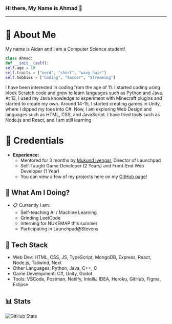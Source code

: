 ### Hi there, My Name is Ahmad 👋

<hr>

# 📮 About Me

My name is Aidan and I am a Computer Science student!

```python
class Ahmad:
def __init__(self):
self.age = 19
self.traits = ["nerd", "short", "wavy hair"]
self.hobbies = ["Coding", "Soccer", "Streaming"]
```

I have been interested in coding from the age of 11. I started coding using block Scratch code and grew to learn languages such as Python and Java. At 13, I used my Java knowledge to experiment with Minecraft plugins and started to create my own. Around 14-15, I started creating games in Unity, where I dipped my toes into C#. Now, I am exploring Web Design and languages such as HTML, CSS, and JavaScript. I have tried tools such as Node.js and React, and I am still learning

# 💼 Credentials
- **Experience:**
  - Mentored for 3 months by [Mukund Iyengar](https://faculty.stevens.edu/miyengar), Director of Launchpad
  - Self-Taught Game Developer (2 Years) and Front-End Web Developer (1 Year)
  - You can view a few of my projects here on my [GitHub page](https://github.com/ouckah)!

## 📍 What Am I Doing?
- 📋 Currently I am:
  - Self-teaching AI / Machine Learning
  - Grinding LeetCode
  - Interning for NUKEMAP this summer
  - Participating in Launchpad@Stevens

## 🚀 Tech Stack
- Web Dev: HTML, CSS, JS, TypeScript, MongoDB, Express, React, Node.js, Tailwind, Next
- Other Languages: Python, Java, C++, C
- Game Development: C#, Unity, Godot
- Tools: VSCode, Postman, Netlify, IntelliJ IDEA, Heroku, GitHub, Figma, Eclipse

## 📊 Stats
![GitHub Stats](https://github-readme-stats.vercel.app/api?username=ouckah)
